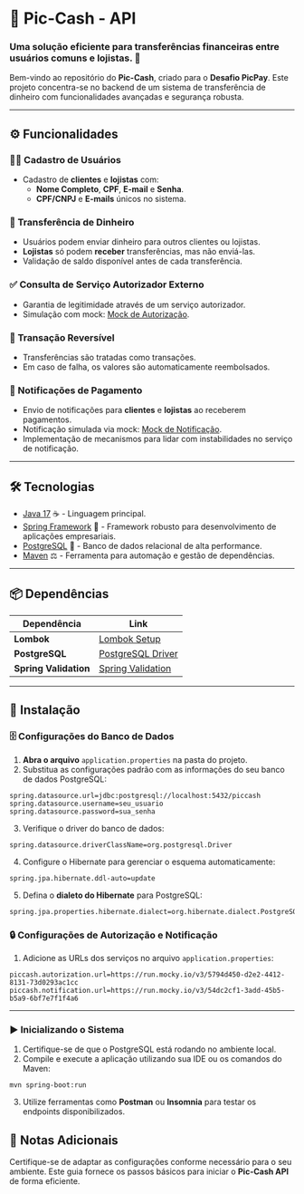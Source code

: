 # 💸 Pic-Cash - API  

### Uma solução eficiente para transferências financeiras entre **usuários comuns** e **lojistas**. 🚀  

Bem-vindo ao repositório do **Pic-Cash**, criado para o **Desafio PicPay**. Este projeto concentra-se no backend de um sistema de transferência de dinheiro com funcionalidades avançadas e segurança robusta.  

---

## ⚙️ Funcionalidades  

### 🧑‍💻 Cadastro de Usuários  
- Cadastro de **clientes** e **lojistas** com:
  - **Nome Completo**, **CPF**, **E-mail** e **Senha**.  
  - **CPF/CNPJ** e **E-mails** únicos no sistema.  

### 💸 Transferência de Dinheiro  
- Usuários podem enviar dinheiro para outros clientes ou lojistas.  
- **Lojistas** só podem **receber** transferências, mas não enviá-las.  
- Validação de saldo disponível antes de cada transferência.  

### ✅ Consulta de Serviço Autorizador Externo  
- Garantia de legitimidade através de um serviço autorizador.  
- Simulação com mock: [Mock de Autorização](https://run.mocky.io/v3/5794d450-d2e2-4412-8131-73d0293ac1cc).  

### 🔄 Transação Reversível  
- Transferências são tratadas como transações.  
- Em caso de falha, os valores são automaticamente reembolsados.  

### 📧 Notificações de Pagamento  
- Envio de notificações para **clientes** e **lojistas** ao receberem pagamentos.  
- Notificação simulada via mock: [Mock de Notificação](https://run.mocky.io/v3/54dc2cf1-3add-45b5-b5a9-6bf7e7f1f4a6).  
- Implementação de mecanismos para lidar com instabilidades no serviço de notificação.  

---

## 🛠️ Tecnologias  

- [Java 17](https://www.oracle.com/java/technologies/javase-jdk17-downloads.html) ☕ - Linguagem principal.
- [Spring Framework](https://spring.io/) 💚 - Framework robusto para desenvolvimento de aplicações empresariais.
- [PostgreSQL](https://www.postgresql.org/) 📓 - Banco de dados relacional de alta performance.
- [Maven](https://maven.apache.org/) ⚖️ - Ferramenta para automação e gestão de dependências.

---

## 📦 Dependências  

| Dependência          | Link                                                                                 |  
|----------------------|--------------------------------------------------------------------------------------|  
| **Lombok**           | [Lombok Setup](https://projectlombok.org/setup/maven)                               |  
| **PostgreSQL**       | [PostgreSQL Driver](https://mvnrepository.com/artifact/org.postgresql/postgresql)   |  
| **Spring Validation**| [Spring Validation](https://mvnrepository.com/artifact/org.springframework.boot/spring-boot-starter-validation)|  

---

## 🚀 Instalação  

### 🗄️ Configurações do Banco de Dados  

1. **Abra o arquivo** `application.properties` na pasta do projeto.  
2. Substitua as configurações padrão com as informações do seu banco de dados PostgreSQL:  

```properties
spring.datasource.url=jdbc:postgresql://localhost:5432/piccash
spring.datasource.username=seu_usuario  
spring.datasource.password=sua_senha
```

3. Verifique o driver do banco de dados:  

```properties
spring.datasource.driverClassName=org.postgresql.Driver
```

4. Configure o Hibernate para gerenciar o esquema automaticamente:  

```properties
spring.jpa.hibernate.ddl-auto=update
```

5. Defina o **dialeto do Hibernate** para PostgreSQL:  

```properties
spring.jpa.properties.hibernate.dialect=org.hibernate.dialect.PostgreSQLDialect
```

### 🔒 Configurações de Autorização e Notificação  

1. Adicione as URLs dos serviços no arquivo `application.properties`:  

```properties  
piccash.autorization.url=https://run.mocky.io/v3/5794d450-d2e2-4412-8131-73d0293ac1cc  
piccash.notification.url=https://run.mocky.io/v3/54dc2cf1-3add-45b5-b5a9-6bf7e7f1f4a6  
```  

---

### ▶️ Inicializando o Sistema  

1. Certifique-se de que o PostgreSQL está rodando no ambiente local.  
2. Compile e execute a aplicação utilizando sua IDE ou os comandos do Maven:  

```shell script
mvn spring-boot:run
```

3. Utilize ferramentas como **Postman** ou **Insomnia** para testar os endpoints disponibilizados.

## 📝 Notas Adicionais  

Certifique-se de adaptar as configurações conforme necessário para o seu ambiente. Este guia fornece os passos básicos para iniciar o **Pic-Cash API** de forma eficiente.  
